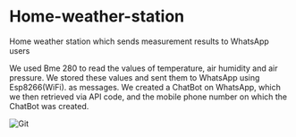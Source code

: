 # Home-weather-station
Home weather station which sends measurement results to WhatsApp users

We used Bme 280 to read the values of temperature, air humidity
and air pressure. We stored these values and sent them to WhatsApp using Esp8266(WiFi).
as messages. We created a ChatBot on WhatsApp, which we then retrieved via API
code, and the mobile phone number on which the ChatBot was created.

![Git](https://user-images.githubusercontent.com/107639866/190615086-2017af8b-12b3-44b9-bddd-a36d153946c1.png)

